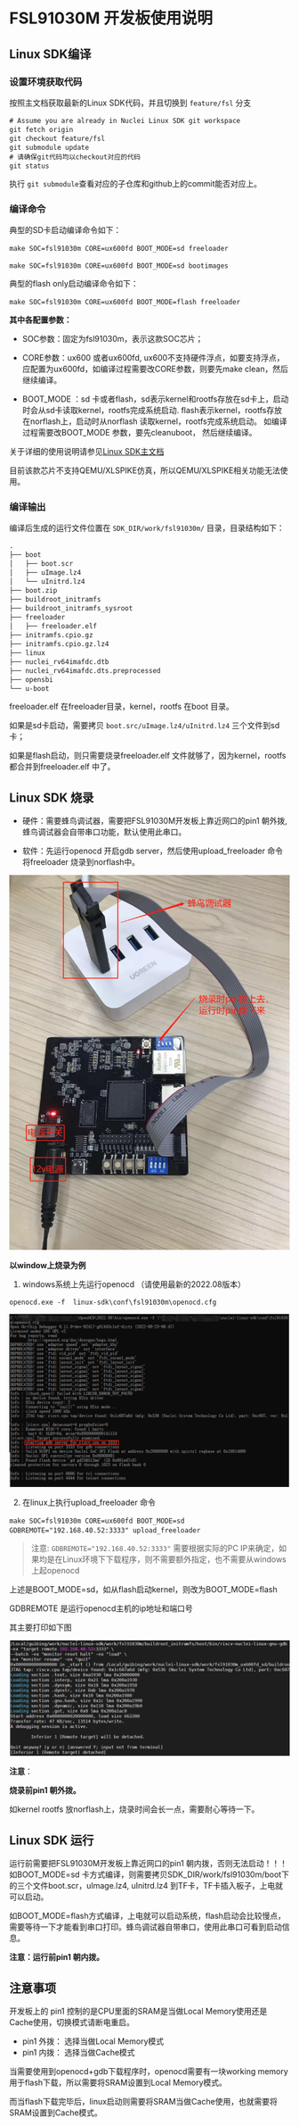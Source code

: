# FSL91030M 开发板使用说明

## Linux SDK编译

### 设置环境获取代码

按照主文档获取最新的Linux SDK代码，并且切换到 `feature/fsl` 分支

~~~shell
# Assume you are already in Nuclei Linux SDK git workspace
git fetch origin
git checkout feature/fsl
git submodule update
# 请确保git代码均以checkout对应的代码
git status
~~~

执行 `git submodule`查看对应的子仓库和github上的commit能否对应上。

### 编译命令

典型的SD卡启动编译命令如下：

``make SOC=fsl91030m CORE=ux600fd BOOT_MODE=sd freeloader``

``make SOC=fsl91030m CORE=ux600fd BOOT_MODE=sd bootimages``

典型的flash only启动编译命令如下：

``make SOC=fsl91030m CORE=ux600fd BOOT_MODE=flash freeloader``

**其中各配置参数：**

- SOC参数：固定为fsl91030m，表示这款SOC芯片；

- CORE参数：ux600 或者ux600fd, ux600不支持硬件浮点，如要支持浮点，应配置为ux600fd，如编译过程需要改CORE参数，则要先make clean，然后继续编译。

- BOOT_MODE ：sd 卡或者flash，sd表示kernel和rootfs存放在sd卡上，启动时会从sd卡读取kernel，rootfs完成系统启动.
  flash表示kernel，rootfs存放在norflash上，启动时从norflash 读取kernel，rootfs完成系统启动。
  如编译过程需要改BOOT_MODE 参数，要先cleanuboot， 然后继续编译。

关于详细的使用说明请参见[Linux SDK主文档](../../README.md)

目前该款芯片不支持QEMU/XLSPIKE仿真，所以QEMU/XLSPIKE相关功能无法使用。

### 编译输出

编译后生成的运行文件位置在 `SDK_DIR/work/fsl91030m/` 目录，目录结构如下：

~~~shell
.
├── boot
│   ├── boot.scr
│   ├── uImage.lz4
│   └── uInitrd.lz4
├── boot.zip
├── buildroot_initramfs
├── buildroot_initramfs_sysroot
├── freeloader
│   ├── freeloader.elf
├── initramfs.cpio.gz
├── initramfs.cpio.gz.lz4
├── linux
├── nuclei_rv64imafdc.dtb
├── nuclei_rv64imafdc.dts.preprocessed
├── opensbi
└── u-boot
~~~

freeloader.elf 在freeloader目录，kernel，rootfs 在boot 目录。

如果是sd卡启动，需要拷贝 `boot.src/uImage.lz4/uInitrd.lz4` 三个文件到sd卡；

如果是flash启动，则只需要烧录freeloader.elf 文件就够了，因为kernel，rootfs都合并到freeloader.elf 中了。

## Linux SDK 烧录

- 硬件：需要蜂鸟调试器，需要把FSL91030M开发板上靠近网口的pin1 朝外拨, 蜂鸟调试器会自带串口功能，默认使用此串口。

- 软件：先运行openocd 开启gdb server，然后使用upload_freeloader 命令将freeloader 烧录到norflash中。

![FSL91030M_DemoBoard](resource/FSL91030M_DemoBoard.jpg)

**以window上烧录为例**

1) windows系统上先运行openocd （请使用最新的2022.08版本）

~~~shell
openocd.exe -f  linux-sdk\conf\fsl91030m\openocd.cfg
~~~

![openocd](resource/openocd.png)


2) 在linux上执行upload_freeloader 命令

``make SOC=fsl91030m CORE=ux600fd BOOT_MODE=sd GDBREMOTE="192.168.40.52:3333" upload_freeloader``

> 注意: `GDBREMOTE="192.168.40.52:3333"` 需要根据实际的PC IP来确定，如果均是在Linux环境下下载程序，则不需要额外指定，也不需要从windows上起openocd

上述是BOOT_MODE=sd，如从flash启动kernel，则改为BOOT_MODE=flash

GDBREMOTE 是运行openocd主机的ip地址和端口号

其主要打印如下图

![upload_freeloader](resource/upload_freeloader.png)

**注意**：

**烧录前pin1 朝外拨。**

如kernel rootfs 放norflash上，烧录时间会长一点，需要耐心等待一下。

## Linux SDK 运行

运行前需要把FSL91030M开发板上靠近网口的pin1 朝内拨，否则无法启动！！！
如BOOT_MODE=sd 卡方式编译，则需要拷贝SDK_DIR/work/fsl91030m/boot下的三个文件boot.scr，uImage.lz4, uInitrd.lz4 到TF卡，TF卡插入板子，上电就可以启动。

如BOOT_MODE=flash方式编译，上电就可以启动系统，flash启动会比较慢点，需要等待一下才能看到串口打印。蜂鸟调试器自带串口，使用此串口可看到启动信息。

**注意：运行前pin1 朝内拨。**

## 注意事项

开发板上的 pin1 控制的是CPU里面的SRAM是当做Local Memory使用还是Cache使用，切换模式请断电重启。
- pin1 外拨： 选择当做Local Memory模式
- pin1 内拨： 选择当做Cache模式

当需要使用到openocd+gdb下载程序时，openocd需要有一块working memory用于flash下载，所以需要将SRAM设置到Local Memory模式。

而当flash下载完毕后，linux启动则需要将SRAM当做Cache使用，也就需要将SRAM设置到Cache模式。
